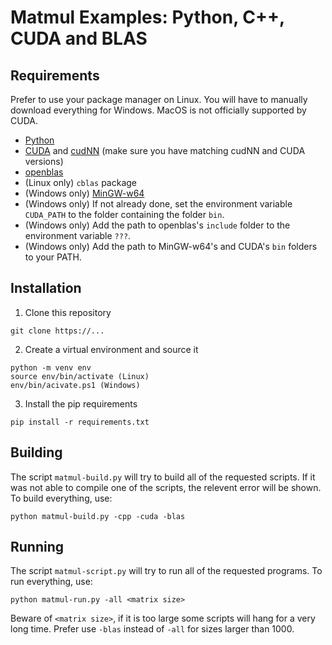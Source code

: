 # Matmul Examples: Python, C++, CUDA and BLAS

## Requirements

Prefer to use your package manager on Linux. You will have to manually download everything for Windows. MacOS is not officially supported by CUDA.
- [Python](https://www.python.org/downloads/)
- [CUDA](https://developer.nvidia.com/cuda-downloads) and [cudNN](https://developer.nvidia.com/rdp/cudnn-download) (make sure you have matching cudNN and CUDA versions)
- [openblas](https://www.openblas.net/)
- (Linux only) `cblas` package
- (Windows only) [MinGW-w64](https://www.mingw-w64.org/)
- (Windows only) If not already done, set the environment variable `CUDA_PATH` to the folder containing the folder `bin`.
- (Windows only) Add the path to openblas's `include` folder to the environment variable `???`.
- (Windows only) Add the path to MinGW-w64's and CUDA's `bin` folders to your PATH.

## Installation

1. Clone this repository
```
git clone https://...
```
2. Create a virtual environment and source it
```
python -m venv env
source env/bin/activate (Linux)
env/bin/acivate.ps1 (Windows)
```
3. Install the pip requirements
```
pip install -r requirements.txt
```

## Building
The script `matmul-build.py` will try to build all of the requested scripts. If it was not able to compile one of the scripts, the relevent error will be shown. To build everything, use:
```
python matmul-build.py -cpp -cuda -blas
```

## Running
The script `matmul-script.py` will try to run all of the requested programs. To run everything, use:
```
python matmul-run.py -all <matrix size>
```
Beware of `<matrix size>`, if it is too large some scripts will hang for a very long time. Prefer use `-blas` instead of `-all` for sizes larger than 1000.